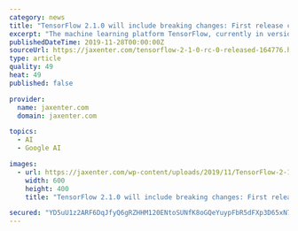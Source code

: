 ```yaml
---
category: news
title: "TensorFlow 2.1.0 will include breaking changes: First release candidate available"
excerpt: "The machine learning platform TensorFlow, currently in version 2.0, is making its way toward the minor release 2.1.0: TensorFlow 2.1.0-rc0 is the first release candidate and includes some breaking changes. The upcoming version will be the last to support ..."
publishedDateTime: 2019-11-28T00:00:00Z
sourceUrl: https://jaxenter.com/tensorflow-2-1-0-rc-0-released-164776.html
type: article
quality: 49
heat: 49
published: false

provider:
  name: jaxenter.com
  domain: jaxenter.com

topics:
  - AI
  - Google AI

images:
  - url: https://jaxenter.com/wp-content/uploads/2019/11/TensorFlow-2-1-0-rc-0.jpg
    width: 600
    height: 400
    title: "TensorFlow 2.1.0 will include breaking changes: First release candidate available"

secured: "YD5uU1z2ARF6DqJfyQ6gRZHHM120ENtoSUNfK8oGQeYuypFbR5dFXp3D65xN7+X4VJySQtJ0y2chxV75V5tS4a3cQ/pppVNODAG612PbS5eRCjXdJ6RXzkYicFAlovomz7bmdm9Ow6GzXheWycqZW+bZg9vqaUzMzzb63qqgxhyGxVCXwGzHf6W3fBWHlAxIeYGMJ+IRpEA9wIf32dztEviA0sqRxMboGUNpv8iASrx3OGjAGpHpZYTz1UKv0F1VwOYQsU0ALLh4ygp7Cx0ZOg==;29+WbhxZYHVWI7xz2ox3Cw=="
---
```



